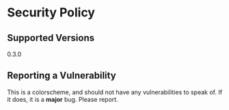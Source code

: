 # Security Policy

## Supported Versions

0.3.0

## Reporting a Vulnerability

This is a colorscheme, and should not have any vulnerabilities to speak of. If it does, it is a **major** bug. Please report.
